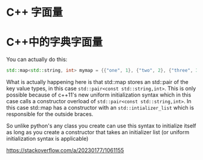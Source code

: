 # C++ 字面量

<!--
ID: 3cd3342e-215d-4be7-93a1-953f403ab37f
Status: publish
Date: 2017-11-12T02:20:00
Modified: 2020-05-16T11:52:24
wp_id: 403
-->

# C++中的字典字面量

You can actually do this:

```cpp
std::map<std::string, int> mymap = {{"one", 1}, {"two", 2}, {"three", 3}};
```

What is actually happening here is that std::map stores an std::pair of the key value types, in this case `std::pair<const std::string,int>`. This is only possible because of c++11's new uniform initialization syntax which in this case calls a constructor overload of `std::pair<const std::string,int>`. In this case std::map has a constructor with an `std::intializer_list` which is responsible for the outside braces.

So unlike python's any class you create can use this syntax to initialize itself as long as you create a constructor that takes an initializer list (or uniform initialization syntax is applicable)

https://stackoverflow.com/a/20230177/1061155
